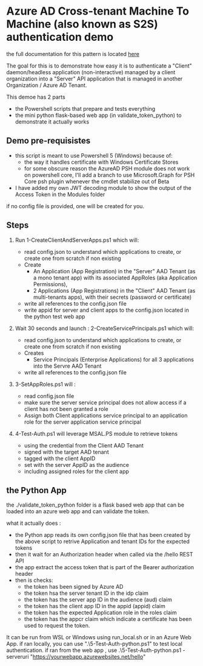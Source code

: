 # Azure AD Cross-tenant Machine To Machine (also known as S2S) authentication demo

the full documentation for this pattern is located [here](./M2MAUTH.md)

The goal for this is to demonstrate how easy it is to authenticate a "Client" daemon/headless application (non-interactive) managed by a client organization into a "Server" API application that is managed in another Organization / Azure AD Tenant.

This demoe has 2 parts
- the Powershell scripts that prepare and tests everything
- the mini python flask-based web app (in validate_token_python) to demonstrate it actually works

## Demo pre-requisistes


- this script is meant to use Powershell 5 (Windows) because of:
  - the way it handles certificate with Windows Certificate Stores
  - for some obscure reason the AzureAD PSH module does not work on powershell core, I'll add a branch to use Microsoft.Graph for PSH Core psh plugin whenever the cmdlet stabilize out of Beta
- I have added my own JWT decoding module to show the output of the Access Token in the Modules folder

if no config file is provided, one will be created for you.

## Steps

1. Run 1-CreateClientAndServerApps.ps1 which will:
    - read config.json to understand which applications to create, or create one from scratch if non existing
    - Create 
        - An Application (App Registration) in the "Server" AAD Tenant (as a mono tenant app) with its associated AppRoles (aka Application Permissions), 
        - 2 Applications (App Registrations) in the "Client" AAD Tenant (as multi-tenants apps), with their secrets (password or certificate)
    - write all references to the config.json file
    - write appid for server and client apps to the config.json located in the python test web app

2. Wait 30 seconds and launch : 2-CreateServicePrincipals.ps1 which will:
    - read config.json to understand which applications to create, or create one from scratch if non existing
    - Creates
        - Service Principals (Enterprise Applications) for all 3 applications into the Servre AAD Tenant
    - write all references to the config.json file

3. 3-SetAppRoles.ps1 will :
    - read config.json file
    - make sure the server service principal does not allow access if a client has not been granted a role
    - Assign both Client applications service principal to an application role for the server application service principal

4. 4-Test-Auth.ps1 will leverage MSAL.PS module to retrieve tokens 
    - using the credential from the Client AAD Tenant
    - signed with the target AAD tenant
    - tagged with the client AppID
    - set with the server AppID as the audience
    - including assigned roles for the client app


## the Python App

the ./validate_token_python folder is a flask based web app that can be loaded into an azure web app and can validate the token.


what it actually does :

- the Python app reads its own config.json file that has been created by the above script to retrive Application and tenant IDs for the expected tokens
- then it wait for an Authorization header when called via the /hello REST API
- the app extract the access token that is part of the Bearer authorization header
- then is checks:
  - the token has been signed by Azure AD
  - the token hsa the server tenant ID in the idp claim
  - the token has the server app ID in the audience (aud) claim
  - the token has the client app ID in the appid (appid) claim
  - the token has the expected Application role in the roles claim
  - the token has the appcr claim which indicate a certificate has been used to request the token.


It can be run from WSL or Windows  using run_local.sh or in an Azure Web App.
if ran locally, you can use ".\5-Test-Auth-python.ps1" to test local authentication.
if ran from the web app , use  .\5-Test-Auth-python.ps1 -serveruri "https://yourwebapp.azurewebsites.net/hello"

